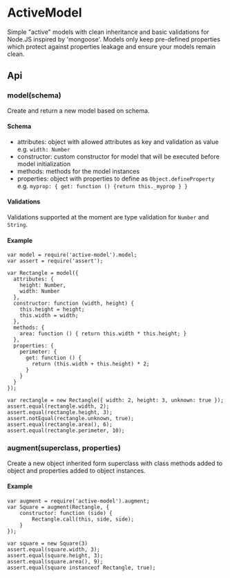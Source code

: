 # ActiveModel

Simple "active" models with clean inheritance and basic validations for Node.JS inspired by 'mongoose'. Models only keep
pre-defined properties which protect against properties leakage and ensure your models remain clean.

## Api

### model(schema)

Create and return a new model based on schema.

#### Schema

- attributes: object with allowed attributes as key and validation as value e.g. `width: Number`
- constructor: custom constructor for model that will be executed before model initialization
- methods: methods for the model instances
- properties: object with properties to define as `Object.defineProperty` e.g. `myprop: { get: function () {return this._myprop } }`

#### Validations

Validations supported at the moment are type validation for `Number` and `String`.

#### Example

    var model = require('active-model').model;
    var assert = require('assert');

    var Rectangle = model({
      attributes: {
        height: Number,
        width: Number
      },
      constructor: function (width, height) {
        this.height = height;
        this.width = width;
      },
      methods: {
        area: function () { return this.width * this.height; }
      },
      properties: {
        perimeter: {
          get: function () {
            return (this.width + this.height) * 2;
          }
        }
      }
    });

    var rectangle = new Rectangle({ width: 2, height: 3, unknown: true });
    assert.equal(rectangle.width, 2);
    assert.equal(rectangle.height, 3);
    assert.notEqual(rectangle.unknown, true);
    assert.equal(rectangle.area(), 6);
    assert.equal(rectangle.perimeter, 10);

### augment(superclass, properties)

Create a new object inherited form superclass with class methods added to object and properties added to object instances.

#### Example

    var augment = require('active-model').augment;
    var Square = augment(Rectangle, {
        constructor: function (side) {
            Rectangle.call(this, side, side);
        }
    });

    var square = new Square(3)
    assert.equal(square.width, 3);
    assert.equal(square.height, 3);
    assert.equal(square.area(), 9);
    assert.equal(square instanceof Rectangle, true);
